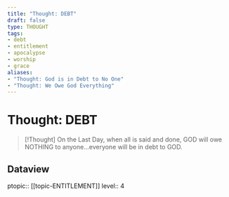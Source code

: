 ```yaml
---
title: "Thought: DEBT"
draft: false
type: THOUGHT
tags:
- debt
- entitlement
- apocalypse
- worship
- grace
aliases:
- "Thought: God is in Debt to No One"
- "Thought: We Owe God Everything"
---
```

# Thought: DEBT
> [!Thought]
> On the Last Day, when all is said and done, GOD will owe NOTHING to anyone…everyone will be in debt to GOD.

## Dataview
ptopic:: [[topic-ENTITLEMENT]]
level:: 4
